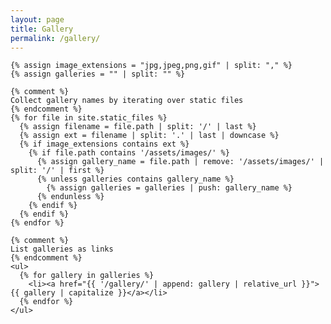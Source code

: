```yaml
---
layout: page
title: Gallery
permalink: /gallery/
---
```


<div class="page-content">
  <div class="wrapper">

    {% assign image_extensions = "jpg,jpeg,png,gif" | split: "," %}
    {% assign galleries = "" | split: "" %}

    {% comment %}
    Collect gallery names by iterating over static files
    {% endcomment %}
    {% for file in site.static_files %}
      {% assign filename = file.path | split: '/' | last %}
      {% assign ext = filename | split: '.' | last | downcase %}
      {% if image_extensions contains ext %}
        {% if file.path contains '/assets/images/' %}
          {% assign gallery_name = file.path | remove: '/assets/images/' | split: '/' | first %}
          {% unless galleries contains gallery_name %}
            {% assign galleries = galleries | push: gallery_name %}
          {% endunless %}
        {% endif %}
      {% endif %}
    {% endfor %}

    {% comment %}
    List galleries as links
    {% endcomment %}
    <ul>
      {% for gallery in galleries %}
        <li><a href="{{ '/gallery/' | append: gallery | relative_url }}">{{ gallery | capitalize }}</a></li>
      {% endfor %}
    </ul>

  </div>
</div>